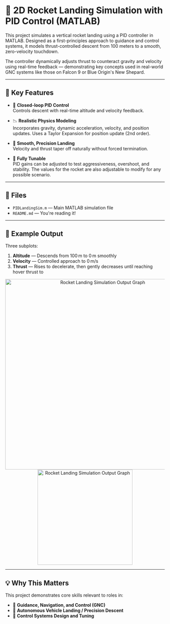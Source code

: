 # 🚀 2D Rocket Landing Simulation with PID Control (MATLAB)

This project simulates a vertical rocket landing using a PID controller in MATLAB. Designed as a first-principles approach to guidance and control systems, it models thrust-controlled descent from 100 meters to a smooth, zero-velocity touchdown. 

The controller dynamically adjusts thrust to counteract gravity and velocity using real-time feedback — demonstrating key concepts used in real-world GNC systems like those on Falcon 9 or Blue Origin's New Shepard.

---

## 📌 Key Features

- 🧠 **Closed-loop PID Control**  
  Controls descent with real-time altitude and velocity feedback.

- 📉 **Realistic Physics Modeling**  
  Incorporates gravity, dynamic acceleration, velocity, and position updates.
  Uses a Taylor Expansion for position update (2nd order).

- 🎯 **Smooth, Precision Landing**  
  Velocity and thrust taper off naturally without forced termination.

- 🧰 **Fully Tunable**  
  PID gains can be adjusted to test aggressiveness, overshoot, and stability.
  The values for the rocket are also adjustable to modify for any possible scenario.

---

## 📂 Files

- `PIDLandingSim.m` — Main MATLAB simulation file  
- `README.md` — You're reading it!

---

## 🧪 Example Output

Three subplots:
1. **Altitude** — Descends from 100 m to 0 m smoothly  
2. **Velocity** — Controlled approach to 0 m/s  
3. **Thrust** — Rises to decelerate, then gently decreases until reaching hover thrust to 

<p align="center">
  <img src="https://github.com/user-attachments/assets/277ee1fc-db81-4d1a-8e22-703a6f591c9a" 
       alt="Rocket Landing Simulation Output Graph" 
       width="600"/>
  <br>
  <img src="https://github.com/user-attachments/assets/c7f9d94b-2370-4ef6-a70f-4a6590e19504" 
       alt="Rocket Landing Simulation Output Graph" 
       width="300"/>
</p>

---

## 💡 Why This Matters

This project demonstrates core skills relevant to roles in:

- 🚀 **Guidance, Navigation, and Control (GNC)**
- 🛬 **Autonomous Vehicle Landing / Precision Descent**
- 🧪 **Control Systems Design and Tuning**
